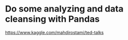 # Do some analyzing and data cleansing with Pandas
<a href='https://www.kaggle.com/mahdirostami/ted-talks'>https://www.kaggle.com/mahdirostami/ted-talks</a>
